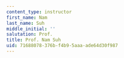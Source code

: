 ```yaml
---
content_type: instructor
first_name: Nam
last_name: Suh
middle_initial: ''
salutation: Prof.
title: Prof. Nam Suh
uid: 71688078-376b-f4b9-5aaa-ade64d30f987
---
```

